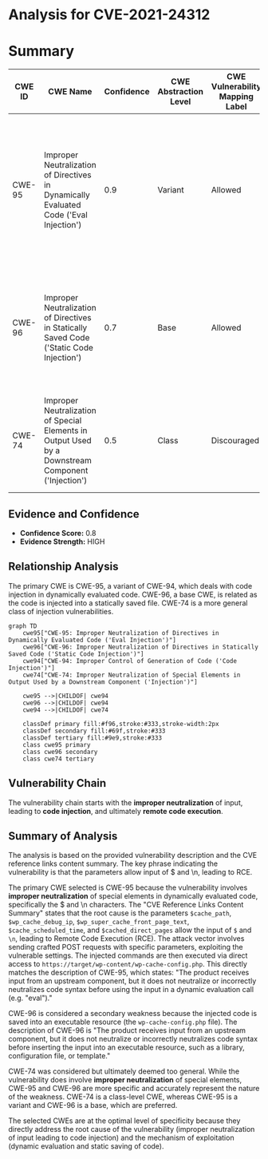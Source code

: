 # Analysis for CVE-2021-24312

# Summary
| CWE ID | CWE Name | Confidence | CWE Abstraction Level | CWE Vulnerability Mapping Label | CWE-Vulnerability Mapping Notes |
|---|---|---|---|---|---|
| CWE-95 | Improper Neutralization of Directives in Dynamically Evaluated Code ('Eval Injection') | 0.9 | Variant | Allowed | Primary CWE: The vulnerability allows for the injection of shell commands due to insecure handling of special characters in dynamically evaluated code. |
| CWE-96 | Improper Neutralization of Directives in Statically Saved Code ('Static Code Injection') | 0.7 | Base | Allowed | Secondary CWE: The injected code is saved into a configuration file, which is then executed, leading to static code injection. |
| CWE-74 | Improper Neutralization of Special Elements in Output Used by a Downstream Component ('Injection') | 0.5 | Class | Discouraged | Secondary CWE: High-level and often misused when lower-level weaknesses are more appropriate. |

## Evidence and Confidence

*   **Confidence Score:** 0.8
*   **Evidence Strength:** HIGH

## Relationship Analysis
The primary CWE is CWE-95, a variant of CWE-94, which deals with code injection in dynamically evaluated code. CWE-96, a base CWE, is related as the code is injected into a statically saved file. CWE-74 is a more general class of injection vulnerabilities.

```mermaid
graph TD
    cwe95["CWE-95: Improper Neutralization of Directives in Dynamically Evaluated Code ('Eval Injection')"]
    cwe96["CWE-96: Improper Neutralization of Directives in Statically Saved Code ('Static Code Injection')"]
    cwe94["CWE-94: Improper Control of Generation of Code ('Code Injection')"]
    cwe74["CWE-74: Improper Neutralization of Special Elements in Output Used by a Downstream Component ('Injection')"]

    cwe95 -->|CHILDOF| cwe94
    cwe96 -->|CHILDOF| cwe94
    cwe94 -->|CHILDOF| cwe74

    classDef primary fill:#f96,stroke:#333,stroke-width:2px
    classDef secondary fill:#69f,stroke:#333
    classDef tertiary fill:#9e9,stroke:#333
    class cwe95 primary
    class cwe96 secondary
    class cwe74 tertiary
```

## Vulnerability Chain
The vulnerability chain starts with the **improper neutralization** of input, leading to **code injection**, and ultimately **remote code execution**.

## Summary of Analysis
The analysis is based on the provided vulnerability description and the CVE reference links content summary. The key phrase indicating the vulnerability is that the parameters allow input of $ and \n, leading to RCE.

The primary CWE selected is CWE-95 because the vulnerability involves **improper neutralization** of special elements in dynamically evaluated code, specifically the $ and \n characters. The "CVE Reference Links Content Summary" states that the root cause is the parameters `$cache_path`, `$wp_cache_debug_ip`, `$wp_super_cache_front_page_text`, `$cache_scheduled_time`, and `$cached_direct_pages` allow the input of `$` and `\n`, leading to Remote Code Execution (RCE). The attack vector involves sending crafted POST requests with specific parameters, exploiting the vulnerable settings. The injected commands are then executed via direct access to `https://target/wp-content/wp-cache-config.php`. This directly matches the description of CWE-95, which states: "The product receives input from an upstream component, but it does not neutralize or incorrectly neutralizes code syntax before using the input in a dynamic evaluation call (e.g. "eval")."

CWE-96 is considered a secondary weakness because the injected code is saved into an executable resource (the `wp-cache-config.php` file). The description of CWE-96 is "The product receives input from an upstream component, but it does not neutralize or incorrectly neutralizes code syntax before inserting the input into an executable resource, such as a library, configuration file, or template."

CWE-74 was considered but ultimately deemed too general. While the vulnerability does involve **improper neutralization** of special elements, CWE-95 and CWE-96 are more specific and accurately represent the nature of the weakness. CWE-74 is a class-level CWE, whereas CWE-95 is a variant and CWE-96 is a base, which are preferred.

The selected CWEs are at the optimal level of specificity because they directly address the root cause of the vulnerability (improper neutralization of input leading to code injection) and the mechanism of exploitation (dynamic evaluation and static saving of code).